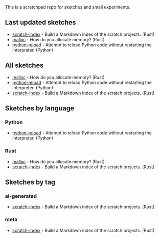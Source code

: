 This is a scratchpad repo for sketches and small experiments.


## Last updated sketches

- [scratch-index](scratch-index) - Build a Markdown index of the scratch projects. (Rust)
- [malloc](malloc) - How do you allocate memory? (Rust)
- [python-reload](python-reload) - Attempt to reload Python code without restarting the interpreter. (Python)

## All sketches

- [malloc](malloc) - How do you allocate memory? (Rust)
- [python-reload](python-reload) - Attempt to reload Python code without restarting the interpreter. (Python)
- [scratch-index](scratch-index) - Build a Markdown index of the scratch projects. (Rust)

## Sketches by language

### Python

- [python-reload](python-reload) - Attempt to reload Python code without restarting the interpreter. (Python)

### Rust

- [malloc](malloc) - How do you allocate memory? (Rust)
- [scratch-index](scratch-index) - Build a Markdown index of the scratch projects. (Rust)

## Sketches by tag

### ai-generated

- [scratch-index](scratch-index) - Build a Markdown index of the scratch projects. (Rust)

### meta

- [scratch-index](scratch-index) - Build a Markdown index of the scratch projects. (Rust)
